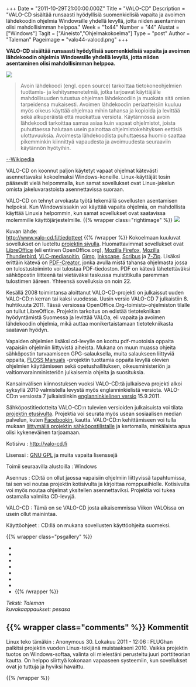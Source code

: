 +++
Date = "2011-10-29T21:00:00.000Z"
Title = "VALO-CD"
Description = "VALO-CD sisältää runsaasti hyödyllisiä suomenkielisiä vapaita ja avoimen lähdekoodin ohjelmia Windowsille yhdellä levyllä, jotta niiden asentaminen olisi mahdollisimman helppoa."
Week = "1x44"
Number = "44"
Alustat = ["Windows"]
Tagit = ["Aineisto","Ohjelmakokoelma"]
Type = "post"
Author = "Taleman"
Pageimage = "valo44-valocd.png"
+++


**VALO-CD sisältää runsaasti hyödyllisiä suomenkielisiä vapaita ja
avoimen lähdekoodin ohjelmia Windowsille yhdellä levyllä, jotta niiden
asentaminen olisi mahdollisimman helppoa.**

![ ](/images/valo44-valocd.png "valo44-valocd.png")

> Avoin lähdekoodi (engl. open source) tarkoittaa
> tietokoneohjelmien tuottamis- ja kehitysmenetelmiä, jotka tarjoavat
> käyttäjälle mahdollisuuden tutustua ohjelman lähdekoodiin ja muokata
> sitä omien tarpeidensa mukaisesti. Avoimen lähdekoodin periaatteisiin
> kuuluu myös oikeus käyttää ohjelmaa mihin tahansa ja kopioida ja
> levittää sekä alkuperäistä että muokattua versiota. Käytännössä avoin
> lähdekoodi tarkoittaa samaa asiaa kuin vapaat ohjelmistot, joista
> puhuttaessa halutaan usein painottaa ohjelmistokehityksen eettisiä
> ulottuvuuksia. Avoimesta lähdekoodista puhuttaessa huomio saattaa
> pikemminkin kiinnittyä vapaudesta ja avoimuudesta seuraaviin käytännön
> hyötyihin.

[--Wikipedia](http://fi.wikipedia.org/wiki/Avoin_lähdekoodi)

VALO-CD on koonnut paljon käytetyt vapaat ohjelmat kätevästi
asennettavaksi kokoelmaksi Windows-koneille. Linux-käyttäjät tosin
pääsevät vielä helpommalla, kun samat sovellukset ovat Linux-jakelun
omista jakeluvarastoista asennettavissa suoraan.

VALO-CD on tehnyt arvokasta työtä tekemällä sovellusten asentamisen
helpoksi. Kun Windowsissakin voi käyttää vapaita ohjelmia, on
mahdollista käyttää Linuxia helpommin, kun samat sovellukset ovat
saatavissa molemmille käyttöjärjestelmille.
{{% wrapper class="rightimage" %}}
![ ](/images/Valo-cd-tunnus.jpg "fig:valo-cd-tunnus.jpg")

Kuvan lähde: <br />
<http://www.valo-cd.fi/tiedotteet>
{{% /wrapper %}}
Kokoelmaan kuuluvat
sovellukset on lueteltu [projektin
sivulla](http://www.valo-cd.fi/ohjelmat). Huomattavimmat sovellukset
ovat [LibreOffice](http://www.valo-cd.fi/ilmainen_libreoffice) (eli
entinen OpenOffice.org), [Mozilla
Firefox](http://www.valo-cd.fi/ilmainen_firefox), [Mozilla
Thunderbird](http://www.valo-cd.fi/ilmainen_thunderbird),
[VLC-mediasoitin](http://www.valo-cd.fi/ilmainen_vlc),
[Gimp](http://www.valo-cd.fi/ilmainen_gimp),
[Inkscape](http://www.valo-cd.fi/ilmainen_inkscape),
[Scribus](http://www.valo-cd.fi/ilmainen_scribus) ja
[7-Zip](http://www.valo-cd.fi/ilmainen_7zip). Lisäksi erittäin kätevä on
[PDF-Creator](http://www.valo-cd.fi/ilmainen_pdfcreator), jonka avulla
mistä tahansa ohjelmasta jossa on tulostustoiminto voi tulostaa
PDF-tiedoston. PDF on kätevä lähetettäväksi sähköpostin liitteenä tai
vietäväksi taskussa muistitikulla paremman tulostimen ääreen. Yhteensä
sovelluksia on noin 22.

Kesällä 2008 toimintansa aloittanut VALO-CD-projekti on julkaissut uuden
VALO-CD:n kerran tai kaksi vuodessa. Uusin versio VALO-CD 7 julkaistiin 8.
huhtikuuta 2011. Tässä versiossa OpenOffice.Org-toimisto-ohjelmiston
tilalle on tullut LibreOffice. Projektin tarkoitus on edistää
tietotekniikan hyödyntämistä Suomessa ja levittää VALOa, eli vapaita ja
avoimen lähdekoodin ohjelmia, mikä auttaa monikertaistamaan
tietotekniikasta saatavan hyödyn.

Vapaiden ohjelmien lisäksi cd-levylle on koottu pdf-muotoisia oppaita
vapaisiin ohjelmiin liittyvistä aiheista. Mukana on muun muassa ohjeita
sähköpostin turvaamiseen GPG-salauksella, muita salaukseen liittyviä
oppaita, [FLOSS Manuals](FLOSS_Manuals "wikilink") -projektin tuottamia
oppaita levyllä olevien ohjelmien käyttämiseen sekä opetushallituksen,
oikeusministeriön ja valtionvarainministeriön julkaisemia ohjeita ja
suosituksia.

Kansainvälisen kiinnostuksen vuoksi VALO-CD:tä julkaiseva projekti alkoi
syksyllä 2010 valmistella levystä myös englanninkielistä versiota.
VALO-CD:n versiosta 7 julkaistiinkin [englanninkielinen
versio](http://www.valo-cd.org) 15.9.2011.

Sähköpostitiedotteita VALO-CD:n tulevien versioiden julkaisuista voi
tilata [projektin etusivulta](http://www.valo-cd.fi). Projektia voi
seurata myös usean sosiaalisen median palvelun, kuten
[Facebookin](http://www.facebook.com/pages/VALO-CD-Parhaat-vapaat-ohjelmat-Windowsille/76061677970),
kautta. VALO-CD:n kehittämiseen voi tulla mukaan [liittymällä projektin
sähköpostilistalle](http://www.valo-cd.fi/osallistu) ja kertomalla,
minkälaista apua olisi kykeneväinen tarjoamaan.

Kotisivu
:   <http://valo-cd.fi>

Lisenssi
:   [GNU GPL](GNU_GPL "wikilink") ja muita vapaita lisenssejä

Toimii seuraavilla alustoilla
:   Windows

Asennus
:   CD:tä on ollut jaossa vapaisiin ohjelmiin liittyvissä tapahtumissa,
    tai sen voi noutaa projektin kotisivulta ja kirjoittaa
    romppuaihiolle. Kotisivulta voi myös noutaa ohjelmat yksitellen
    asennettaviksi. Projektia voi tukea ostamalla valmiita CD-levyjä.

VALO-CD
:   Tämä on se VALO-CD josta aikaisemmissa Viikon VALOissa on usein
    ollut mainintaa.

Käyttöohjeet
:   CD:llä on mukana sovellusten käyttöohjeita suomeksi.

{{% wrapper class="psgallery" %}}
-   [ ](/images/valo-cd-1.png)
-   [ ](/images/Firefox-3-sovellusvalilehdet.png)
-   [ ](/images/stellarium-3.jpg)
-   [ ](/images/Inkscape-4.png)
-   [ ](/images/Vlc-1.png)
-   [ ](/images/pidgin-3-keskustelu.png)
-   [ ](/images/LibreOffice-Writer-3-tyylit.png)
-   [ ](/images/WinSCP-1.png)
{{% /wrapper %}}

*Teksti: Taleman* <br />
*kuvakaappaukset: pesasa*

{{% wrapper class="comments" %}}
Kommentit
---------

Linux teko tämäkin
:   Anonymous 30. Lokakuu 2011 - 12:06
:   FLUGhan palkitsi projektin vuoden Linux-tekijänä muistaakseni 2010.
    Vaikka projektin tuotos on Windows-softaa, valinta oli mielestäni
    perusteltu juuri porttiteorian kautta. On helppo siirttyä kokonaan
    vapaaseen systeemiin, kun sovellukset ovat jo tuttuja ja hyviksi havaittu. 

{{% /wrapper %}}
